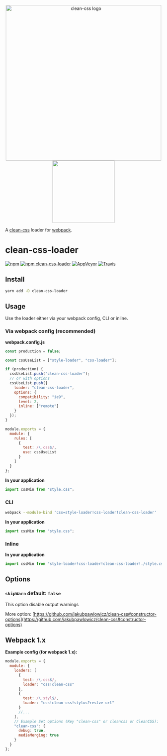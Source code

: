 <div align="center">
    <img src="https://cdn.rawgit.com/jakubpawlowicz/clean-css/master/logo.v2.svg" alt="clean-css logo" width="500"/>
    <br>
    <a href="https://github.com/webpack/webpack">
        <img width="200" height="200"
            src="https://webpack.js.org/assets/icon-square-big.svg">
    </a>
</div>

A [clean-css](https://github.com/jakubpawlowicz/clean-css) loader for [webpack](https://github.com/webpack/webpack).

# clean-css-loader

[![npm](https://img.shields.io/npm/v/clean-css-loader.svg)](https://www.npmjs.com/package/clean-css-loader)
[![npm clean-css-loader](https://img.shields.io/npm/dm/clean-css-loader.svg)](https://www.npmjs.com/package/clean-css-loader)
[![AppVeyor](https://img.shields.io/appveyor/ci/retyui/clean-css-loader.svg?label=windows)](https://ci.appveyor.com/project/retyui/clean-css-loader)
[![Travis](https://img.shields.io/travis/retyui/clean-css-loader.svg?label=unix)](https://travis-ci.org/retyui/clean-css-loader)

## Install

```bash
yarn add -D clean-css-loader
```

## Usage

Use the loader either via your webpack config, CLI or inline.

### Via webpack config (recommended)

**webpack.config.js**

```js
const production = false;

const cssUseList = ["style-loader", "css-loader"];

if (production) {
  cssUseList.push("clean-css-loader");
  // or with options
  cssUseList.push({
    loader: "clean-css-loader",
    options: {
      compatibility: "ie9",
      level: 2,
      inline: ["remote"]
    }
  });
}

module.exports = {
  module: {
    rules: [
      {
        test: /\.css$/,
        use: cssUseList
      }
    ]
  }
};
```

**In your application**

```js
import cssMin from "style.css";
```

### CLI

```bash
webpack --module-bind 'css=style-loader!css-loader!clean-css-loader'
```

**In your application**

```js
import cssMin from "style.css";
```

### Inline

**In your application**

```js
import cssMin from "style-loader!css-loader!clean-css-loader!./style.css";
```

## Options

### `skipWarn` default: `false`

This option disable output warnings

More option: [https://github.com/jakubpawlowicz/clean-css#constructor-options](https://github.com/jakubpawlowicz/clean-css#constructor-options)

## Webpack 1.x

**Example config (for webpack 1.x):**

```js
module.exports = {
  module: {
    loaders: [
      {
        test: /\.css$/,
        loader: "css!clean-css"
      },
      {
        test: /\.styl$/,
        loader: "css!clean-css!stylus?reslve url"
      }
      //...
    ],
    // Example Set options (Key "clean-css" or cleancss or CleanCSS):
    "clean-css": {
      debug: true,
      mediaMerging: true
    }
  }
};
```
